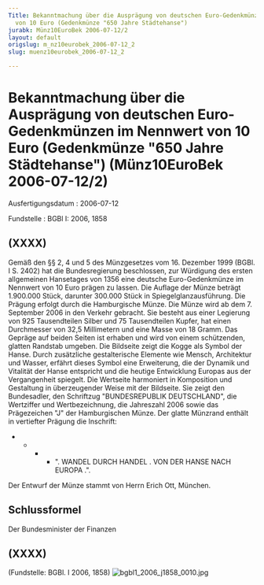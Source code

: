 ```yaml
---
Title: Bekanntmachung über die Ausprägung von deutschen Euro-Gedenkmünzen im Nennwert
  von 10 Euro (Gedenkmünze "650 Jahre Städtehanse")
jurabk: Münz10EuroBek 2006-07-12/2
layout: default
origslug: m_nz10eurobek_2006-07-12_2
slug: muenz10eurobek_2006-07-12_2

---
```


# Bekanntmachung über die Ausprägung von deutschen Euro-Gedenkmünzen im Nennwert von 10 Euro (Gedenkmünze "650 Jahre Städtehanse") (Münz10EuroBek 2006-07-12/2)

Ausfertigungsdatum
:   2006-07-12

Fundstelle
:   BGBl I: 2006, 1858

## (XXXX)

Gemäß den §§ 2, 4 und 5 des Münzgesetzes vom 16. Dezember 1999 (BGBl.
I S. 2402) hat die Bundesregierung beschlossen, zur Würdigung des
ersten allgemeinen Hansetages von 1356 eine deutsche Euro-Gedenkmünze
im Nennwert von 10 Euro prägen zu lassen.
Die Auflage der Münze beträgt 1.900.000 Stück, darunter 300.000 Stück
in Spiegelglanzausführung. Die Prägung erfolgt durch die Hamburgische
Münze. Die Münze wird ab dem 7. September 2006 in den Verkehr
gebracht. Sie besteht aus einer Legierung von 925 Tausendteilen Silber
und 75 Tausendteilen Kupfer, hat einen Durchmesser von 32,5
Millimetern und eine Masse von 18 Gramm. Das Gepräge auf beiden Seiten
ist erhaben und wird von einem schützenden, glatten Randstab umgeben.
Die Bildseite zeigt die Kogge als Symbol der Hanse. Durch zusätzliche
gestalterische Elemente wie Mensch, Architektur und Wasser, erfährt
dieses Symbol eine Erweiterung, die der Dynamik und Vitalität der
Hanse entspricht und die heutige Entwicklung Europas aus der
Vergangenheit spiegelt.
Die Wertseite harmoniert in Komposition und Gestaltung in
überzeugender Weise mit der Bildseite. Sie zeigt den Bundesadler, den
Schriftzug "BUNDESREPUBLIK DEUTSCHLAND", die Wertziffer und
Wertbezeichnung, die Jahreszahl 2006 sowie das Prägezeichen "J" der
Hamburgischen Münze.
Der glatte Münzrand enthält in vertiefter Prägung die Inschrift:

*
    *
        *
            *   ". WANDEL DURCH HANDEL . VON DER HANSE NACH EUROPA .".












Der Entwurf der Münze stammt von Herrn Erich Ott, München.

## Schlussformel

Der Bundesminister der Finanzen

## (XXXX)

(Fundstelle: BGBl. I 2006, 1858)
![bgbl1_2006_j1858_0010.jpg](bgbl1_2006_j1858_0010.jpg)
